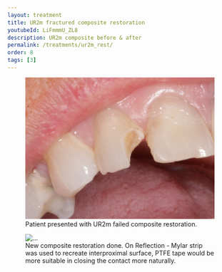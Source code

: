 ```yaml
---
layout: treatment
title: UR2m fractured composite restoration
youtubeId: LiFmmmU_ZL8
description: UR2m composite before & after
permalink: /treatments/ur2m_rest/
order: 8
tags: [3]
---
```


<div class="row">
  <div class="col-lg-6">
    <figure class="figure">
      <img src="/images/ur2m/b4.jpg" class="figure-img img-fluid rounded" alt="...">
      <figcaption class="figure-caption text-center">Patient presented with UR2m failed composite restoration.</figcaption>
    </figure>

  </div>

  <div class="col-lg-6">
    <figure class="figure">
      <img src="/images/ur2m/after.jpg" class="figure-img img-fluid rounded" alt="...">
      <figcaption class="figure-caption text-center">New composite restoration done.
      On Reflection - Mylar strip was used to recreate interproximal surface, PTFE tape would be more suitable in closing the contact more naturally. </figcaption>
    </figure>

  </div>

</div>
